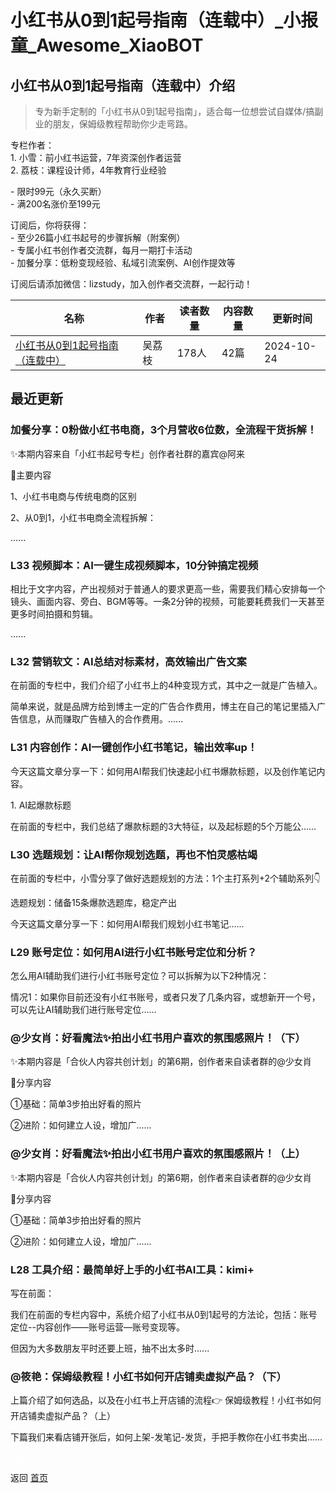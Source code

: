 # 小红书从0到1起号指南（连载中）_小报童_Awesome_XiaoBOT

## 小红书从0到1起号指南（连载中）介绍
> 专为新手定制的「小红书从0到1起号指南」，适合每一位想尝试自媒体/搞副业的朋友，保姆级教程帮助你少走弯路。    
    
专栏作者：    
1\. 小雪：前小红书运营，7年资深创作者运营    
2\. 荔枝：课程设计师，4年教育行业经验    
    
\- 限时99元（永久买断）    
\- 满200名涨价至199元    
    
订阅后，你将获得：    
\- 至少26篇小红书起号的步骤拆解（附案例）    
\- 专属小红书创作者交流群，每月一期打卡活动    
\- 加餐分享：低粉变现经验、私域引流案例、AI创作提效等    
    
订阅后请添加微信：lizstudy，加入创作者交流群，一起行动！  
  


|名称|作者|读者数量|内容数量|更新时间|
|---|---|---|---|---|
|[小红书从0到1起号指南（连载中）](https://xiaobot.net/p/afterwork2hours?refer=9c3f1c95-a052-465a-9902-f6d75080262a)|吴荔枝|178人|42篇|2024-10-24|

## 最近更新
### 加餐分享：0粉做小红书电商，3个月营收6位数，全流程干货拆解！

✨本期内容来自「小红书起号专栏」创作者社群的嘉宾@阿来

📝主要内容

1、小红书电商与传统电商的区别

2、从0到1，小红书电商全流程拆解：

......

### L33 视频脚本：AI一键生成视频脚本，10分钟搞定视频

相比于文字内容，产出视频对于普通人的要求更高一些，需要我们精心安排每一个镜头、画面内容、旁白、BGM等等。一条2分钟的视频，可能要耗费我们一天甚至更多时间拍摄和剪辑。

......

### L32 营销软文：AI总结对标素材，高效输出广告文案

在前面的专栏中，我们介绍了小红书上的4种变现方式，其中之一就是广告植入。

简单来说，就是品牌方给到博主一定的广告合作费用，博主在自己的笔记里插入广告信息，从而赚取广告植入的合作费用。......

### L31 内容创作：AI一键创作小红书笔记，输出效率up！

今天这篇文章分享一下：如何用AI帮我们快速起小红书爆款标题，以及创作笔记内容。

1\. AI起爆款标题

在前面的专栏中，我们总结了爆款标题的3大特征，以及起标题的5个万能公......

### L30 选题规划：让AI帮你规划选题，再也不怕灵感枯竭

在前面的专栏中，小雪分享了做好选题规划的方法：1个主打系列+2个辅助系列👇

选题规划：储备15条爆款选题库，稳定产出

今天这篇文章分享一下：如何用AI帮我们规划小红书笔记......

### L29 账号定位：如何用AI进行小红书账号定位和分析？

怎么用AI辅助我们进行小红书账号定位？可以拆解为以下2种情况：

情况1：如果你目前还没有小红书账号，或者只发了几条内容，或想新开一个号，可以先让AI辅助我们进行账号定位......

### @少女肖：好看魔法✨拍出小红书用户喜欢的氛围感照片！（下）

✨本期内容是「合伙人内容共创计划」的第6期，创作者来自读者群的@少女肖

📝分享内容

①基础：简单3步拍出好看的照片

②进阶：如何建立人设，增加广......

### @少女肖：好看魔法✨拍出小红书用户喜欢的氛围感照片！（上）

✨本期内容是「合伙人内容共创计划」的第6期，创作者来自读者群的@少女肖

📝分享内容

①基础：简单3步拍出好看的照片

②进阶：如何建立人设，增加广......

### L28 工具介绍：最简单好上手的小红书AI工具：kimi+

写在前面：

我们在前面的专栏内容中，系统介绍了小红书从0到1起号的方法论，包括：账号定位--内容创作——账号运营—账号变现等。

但因为大多数朋友平时还要上班，抽不出太多时......

### @筱艳：保姆级教程！小红书如何开店铺卖虚拟产品？（下）

上篇介绍了如何选品，以及在小红书上开店铺的流程👉 保姆级教程！小红书如何开店铺卖虚拟产品？（上）

下篇我们来看店铺开张后，如何上架-发笔记-发货，手把手教你在小红书卖出......


<a href="https://github.com/Reno9527/awesome-xiaobot" style="color: white; text-decoration: none;">awesome-xiaobot</a>

返回 [首页](../README.md)
